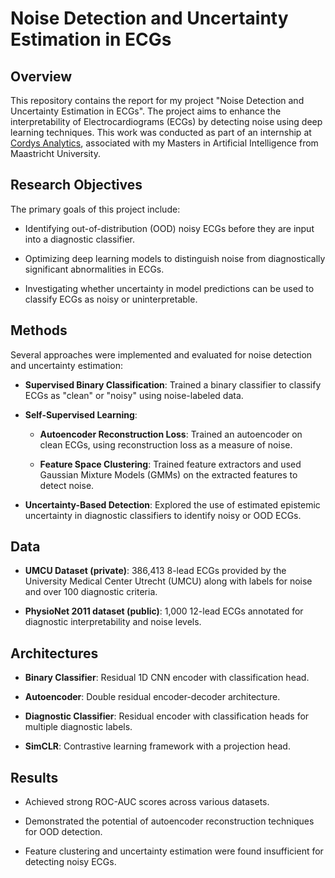 # Noise Detection and Uncertainty Estimation in ECGs

## Overview

This repository contains the report for my project "Noise Detection and Uncertainty Estimation in ECGs". The project aims to enhance the interpretability of Electrocardiograms (ECGs) by detecting noise using deep learning techniques. This work was conducted as part of an internship at [Cordys Analytics](https://cordys.health/), associated with my Masters in Artificial Intelligence from Maastricht University.

## Research Objectives

The primary goals of this project include:

- Identifying out-of-distribution (OOD) noisy ECGs before they are input into a diagnostic classifier.

- Optimizing deep learning models to distinguish noise from diagnostically significant abnormalities in ECGs.

- Investigating whether uncertainty in model predictions can be used to classify ECGs as noisy or uninterpretable.

## Methods

Several approaches were implemented and evaluated for noise detection and uncertainty estimation:

- **Supervised Binary Classification**: Trained a binary classifier to classify ECGs as "clean" or "noisy" using noise-labeled data.

- **Self-Supervised Learning**:

  - **Autoencoder Reconstruction Loss**: Trained an autoencoder on clean ECGs, using reconstruction loss as a measure of noise.

  - **Feature Space Clustering**: Trained feature extractors and used Gaussian Mixture Models (GMMs) on the extracted features to detect noise.

- **Uncertainty-Based Detection**: Explored the use of estimated epistemic uncertainty in diagnostic classifiers to identify noisy or OOD ECGs.

## Data

- **UMCU Dataset (private)**: 386,413 8-lead ECGs provided by the University Medical Center Utrecht (UMCU) along with labels for noise and over 100 diagnostic criteria.

- **PhysioNet 2011 dataset (public)**: 1,000 12-lead ECGs annotated for diagnostic interpretability and noise levels.

## Architectures

- **Binary Classifier**: Residual 1D CNN encoder with classification head.

- **Autoencoder**: Double residual encoder-decoder architecture.

- **Diagnostic Classifier**: Residual encoder with classification heads for multiple diagnostic labels.

- **SimCLR**: Contrastive learning framework with a projection head.

## Results

- Achieved strong ROC-AUC scores across various datasets.

- Demonstrated the potential of autoencoder reconstruction techniques for OOD detection.

- Feature clustering and uncertainty estimation were found insufficient for detecting noisy ECGs.
